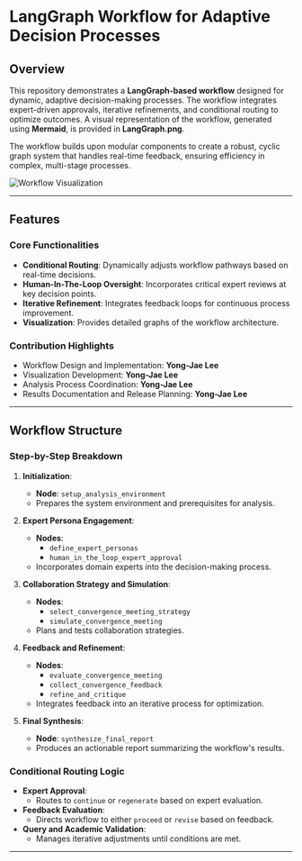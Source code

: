 # LangGraph Workflow for Adaptive Decision Processes

## Overview

This repository demonstrates a **LangGraph-based workflow** designed for dynamic, adaptive decision-making processes. The workflow integrates expert-driven approvals, iterative refinements, and conditional routing to optimize outcomes. A visual representation of the workflow, generated using **Mermaid**, is provided in **LangGraph.png**.

The workflow builds upon modular components to create a robust, cyclic graph system that handles real-time feedback, ensuring efficiency in complex, multi-stage processes.

![Workflow Visualization](main/LangGraph.png)

---

## Features

### Core Functionalities
- **Conditional Routing**: Dynamically adjusts workflow pathways based on real-time decisions.
- **Human-In-The-Loop Oversight**: Incorporates critical expert reviews at key decision points.
- **Iterative Refinement**: Integrates feedback loops for continuous process improvement.
- **Visualization**: Provides detailed graphs of the workflow architecture.

### Contribution Highlights
- Workflow Design and Implementation: **Yong-Jae Lee**
- Visualization Development: **Yong-Jae Lee**
- Analysis Process Coordination: **Yong-Jae Lee**
- Results Documentation and Release Planning: **Yong-Jae Lee**

---

## Workflow Structure

### Step-by-Step Breakdown

1. **Initialization**:
   - **Node**: `setup_analysis_environment`
   - Prepares the system environment and prerequisites for analysis.

2. **Expert Persona Engagement**:
   - **Nodes**:
     - `define_expert_personas`
     - `human_in_the_loop_expert_approval`
   - Incorporates domain experts into the decision-making process.

3. **Collaboration Strategy and Simulation**:
   - **Nodes**:
     - `select_convergence_meeting_strategy`
     - `simulate_convergence_meeting`
   - Plans and tests collaboration strategies.

4. **Feedback and Refinement**:
   - **Nodes**:
     - `evaluate_convergence_meeting`
     - `collect_convergence_feedback`
     - `refine_and_critique`
   - Integrates feedback into an iterative process for optimization.

5. **Final Synthesis**:
   - **Node**: `synthesize_final_report`
   - Produces an actionable report summarizing the workflow's results.

### Conditional Routing Logic
- **Expert Approval**:
  - Routes to `continue` or `regenerate` based on expert evaluation.
- **Feedback Evaluation**:
  - Directs workflow to either `proceed` or `revise` based on feedback.
- **Query and Academic Validation**:
  - Manages iterative adjustments until conditions are met.

---
